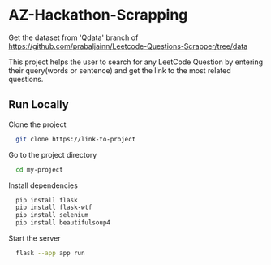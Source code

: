 
# AZ-Hackathon-Scrapping
Get the dataset from 'Qdata' branch of https://github.com/prabaljainn/Leetcode-Questions-Scrapper/tree/data<br/>

This project helps the user to search for any LeetCode Question by entering their query(words or sentence) and get the link to the most related questions.

## Run Locally

Clone the project

```bash
  git clone https://link-to-project
```

Go to the project directory

```bash
  cd my-project
```

Install dependencies

```bash
  pip install flask
  pip install flask-wtf
  pip install selenium
  pip install beautifulsoup4
```

Start the server

```bash
  flask --app app run
```
